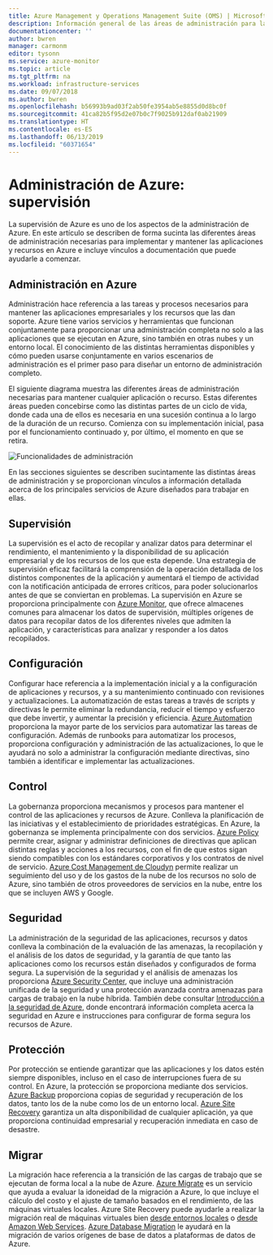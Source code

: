 ```yaml
---
title: Azure Management y Operations Management Suite (OMS) | Microsoft Docs
description: Información general de las áreas de administración para las aplicaciones y recursos de Azure con vínculos a contenido sobre las herramientas de administración de Azure que anteriormente estaban agrupadas como Operations Management Suite (OMS).
documentationcenter: ''
author: bwren
manager: carmonm
editor: tysonn
ms.service: azure-monitor
ms.topic: article
ms.tgt_pltfrm: na
ms.workload: infrastructure-services
ms.date: 09/07/2018
ms.author: bwren
ms.openlocfilehash: b56993b9ad03f2ab50fe3954ab5e8855d0d8bc0f
ms.sourcegitcommit: 41ca82b5f95d2e07b0c7f9025b912daf0ab21909
ms.translationtype: HT
ms.contentlocale: es-ES
ms.lasthandoff: 06/13/2019
ms.locfileid: "60371654"
---
```

# <a name="azure-management---monitoring"></a>Administración de Azure: supervisión

La supervisión de Azure es uno de los aspectos de la administración de Azure.  En este artículo se describen de forma sucinta las diferentes áreas de administración necesarias para implementar y mantener las aplicaciones y recursos en Azure e incluye vínculos a documentación que puede ayudarle a comenzar.

## <a name="management-in-azure"></a>Administración en Azure

Administración hace referencia a las tareas y procesos necesarios para mantener las aplicaciones empresariales y los recursos que las dan soporte.  Azure tiene varios servicios y herramientas que funcionan conjuntamente para proporcionar una administración completa no solo a las aplicaciones que se ejecutan en Azure, sino también en otras nubes y un entorno local.  El conocimiento de las distintas herramientas disponibles y cómo pueden usarse conjuntamente en varios escenarios de administración es el primer paso para diseñar un entorno de administración completo.

El siguiente diagrama muestra las diferentes áreas de administración necesarias para mantener cualquier aplicación o recurso.  Estas diferentes áreas pueden concebirse como las distintas partes de un ciclo de vida, donde cada una de ellos es necesaria en una sucesión continua a lo largo de la duración de un recurso.  Comienza con su implementación inicial, pasa por el funcionamiento continuado y, por último, el momento en que se retira.

![Funcionalidades de administración](media/management-overview/management-capabilities.png)


En las secciones siguientes se describen sucintamente las distintas áreas de administración y se proporcionan vínculos a información detallada acerca de los principales servicios de Azure diseñados para trabajar en ellas.

## <a name="monitor"></a>Supervisión
La supervisión es el acto de recopilar y analizar datos para determinar el rendimiento, el mantenimiento y la disponibilidad de su aplicación empresarial y de los recursos de los que esta depende. Una estrategia de supervisión eficaz facilitará la comprensión de la operación detallada de los distintos componentes de la aplicación y aumentará el tiempo de actividad con la notificación anticipada de errores críticos, para poder solucionarlos antes de que se conviertan en problemas. La supervisión en Azure se proporciona principalmente con [Azure Monitor](../azure-monitor/overview.md), que ofrece almacenes comunes para almacenar los datos de supervisión, múltiples orígenes de datos para recopilar datos de los diferentes niveles que admiten la aplicación, y características para analizar y responder a los datos recopilados.

## <a name="configure"></a>Configuración
Configurar hace referencia a la implementación inicial y a la configuración de aplicaciones y recursos, y a su mantenimiento continuado con revisiones y actualizaciones.  La automatización de estas tareas a través de scripts y directivas le permite eliminar la redundancia, reducir el tiempo y esfuerzo que debe invertir, y aumentar la precisión y eficiencia.  [Azure Automation](../automation/automation-intro.md) proporciona la mayor parte de los servicios para automatizar las tareas de configuración.  Además de runbooks para automatizar los procesos, proporciona configuración y administración de las actualizaciones, lo que le ayudará no solo a administrar la configuración mediante directivas, sino también a identificar e implementar las actualizaciones.

## <a name="govern"></a>Control
La gobernanza proporciona mecanismos y procesos para mantener el control de las aplicaciones y recursos de Azure.  Conlleva la planificación de las iniciativas y el establecimiento de prioridades estratégicas.  En Azure, la gobernanza se implementa principalmente con dos servicios.  [Azure Policy](../governance/policy/overview.md) permite crear, asignar y administrar definiciones de directivas que aplican distintas reglas y acciones a los recursos, con el fin de que estos sigan siendo compatibles con los estándares corporativos y los contratos de nivel de servicio. [Azure Cost Management de Cloudyn](../cost-management/overview.md) permite realizar un seguimiento del uso y de los gastos de la nube de los recursos no solo de Azure, sino también de otros proveedores de servicios en la nube, entre los que se incluyen AWS y Google.

## <a name="secure"></a>Seguridad
La administración de la seguridad de las aplicaciones, recursos y datos conlleva la combinación de la evaluación de las amenazas, la recopilación y el análisis de los datos de seguridad, y la garantía de que tanto las aplicaciones como los recursos están diseñados y configurados de forma segura.  La supervisión de la seguridad y el análisis de amenazas los proporciona [Azure Security Center](../security-center/security-center-intro.md), que incluye una administración unificada de la seguridad y una protección avanzada contra amenazas para cargas de trabajo en la nube híbrida.  También debe consultar [Introducción a la seguridad de Azure](../security/azure-security.md), donde encontrará información completa acerca la seguridad en Azure e instrucciones para configurar de forma segura los recursos de Azure.


## <a name="protect"></a>Protección
Por protección se entiende garantizar que las aplicaciones y los datos estén siempre disponibles, incluso en el caso de interrupciones fuera de su control.  En Azure, la protección se proporciona mediante dos servicios.  [Azure Backup](../backup/backup-introduction-to-azure-backup.md) proporciona copias de seguridad y recuperación de los datos, tanto los de la nube como los de un entorno local.    [Azure Site Recovery](../site-recovery/site-recovery-overview.md) garantiza un alta disponibilidad de cualquier aplicación, ya que proporciona continuidad empresarial y recuperación inmediata en caso de desastre.

## <a name="migrate"></a>Migrar 
La migración hace referencia a la transición de las cargas de trabajo que se ejecutan de forma local a la nube de Azure.  [Azure Migrate](../migrate/migrate-overview.md) es un servicio que ayuda a evaluar la idoneidad de la migración a Azure, lo que incluye el cálculo del costo y el ajuste de tamaño basados en el rendimiento, de las máquinas virtuales locales.  Azure Site Recovery puede ayudarle a realizar la migración real de máquinas virtuales bien [desde entornos locales](../site-recovery/migrate-tutorial-on-premises-azure.md) o [desde Amazon Web Services](../site-recovery/migrate-tutorial-aws-azure.md).  [Azure Database Migration](../dms/dms-overview.md) le ayudará en la migración de varios orígenes de base de datos a plataformas de datos de Azure.

